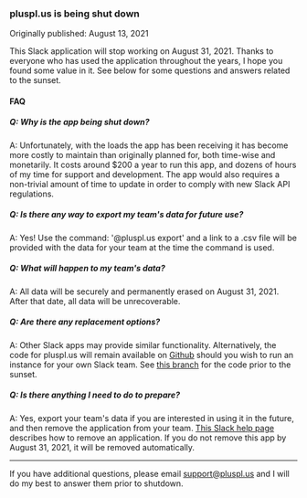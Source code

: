### pluspl.us is being shut down


Originally published: August 13, 2021


This Slack application will stop working on August 31, 2021. Thanks to everyone who has used the application throughout the years, I hope you found some value in it. See below for some questions and answers related to the sunset.

#### FAQ

##### Q: Why is the app being shut down?

A: Unfortunately, with the loads the app has been receiving it has become more costly to maintain than originally planned for, both time-wise and monetarily. It costs around $200 a year to run this app, and dozens of hours of my time for support and development. The app would also requires a non-trivial amount of time to update in order to comply with new Slack API regulations. 

##### Q: Is there any way to export my team's data for future use?

A: Yes! Use the command: '@pluspl.us export' and a link to a .csv file will be provided with the data for your team at the time the command is used.

##### Q: What will happen to my team's data?

A: All data will be securely and permanently erased on August 31, 2021. After that date, all data will be unrecoverable.

##### Q: Are there any replacement options?

A: Other Slack apps may provide similar functionality. Alternatively, the code for pluspl.us will remain available on [Github](https://github.com/plusplusslack/pluspl.us) should you wish to run an instance for your own Slack team. See [this branch](https://github.com/plusplusslack/pluspl.us/tree/pre-sunset) for the code prior to the sunset. 

##### Q: Is there anything I need to do to prepare?

A: Yes, export your team's data if you are interested in using it in the future, and then remove the application from your team. [This Slack help page](https://slack.com/help/articles/360003125231-Remove-apps-and-custom-integrations-from-your-workspace) describes how to remove an application. If you do not remove this app by August 31, 2021, it will be removed automatically. 

---

If you have additional questions, please email support@pluspl.us and I will do my best to answer them prior to shutdown.
